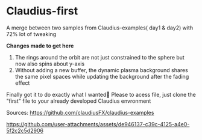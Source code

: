 # Claudius-first
A merge between two samples from Claudius-examples( day1 & day2) with 72% lot of tweaking 

**Changes made to get here** 
1. The rings around the orbit are not just constrained to the sphere but now also spins about y-axis
2. Without adding a new buffer, the dynamic plasma background shares the same pixel spaces while updating the background after the fading effect

Finally got it to do exactly what I wanted🚀
Please to acess file, just clone the "first" file to your already developed Claudius envronment

Sources: https://github.com/claudiusFX/claudius-examples



https://github.com/user-attachments/assets/de946137-c39c-4125-a4e0-5f2c2c5d2906


